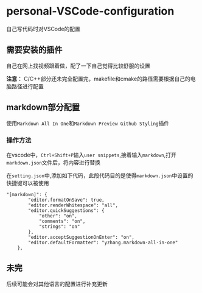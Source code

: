 # personal-VSCode-configuration
自己写代码时对VSCode的配置

## 需要安装的插件

自己在网上找视频跟着做，配了一下自己觉得比较舒服的设置

**注意：** C/C++部分还未完全配置完，makefile和cmake的路径需要根据自己的电脑路径进行配置

## markdown部分配置
使用`Markdown All In One`和`Markdown Preview Github Styling`插件
### 操作方法
在vscode中，`Ctrl+Shift+P`输入`user snippets`,接着输入`markdown`,打开`markdown.json`文件后，将内容进行替换

在`setting.json`中,添加如下代码，此段代码目的是使得`markdown.json`中设置的快捷键可以被使用
```
"[markdown]": {
        "editor.formatOnSave": true,
        "editor.renderWhitespace": "all",
        "editor.quickSuggestions": {
            "other": "on",
            "comments": "on",
            "strings": "on"
        },
        "editor.acceptSuggestionOnEnter": "on",
        "editor.defaultFormatter": "yzhang.markdown-all-in-one"
    },
```

## 未完
后续可能会对其他语言的配置进行补充更新
